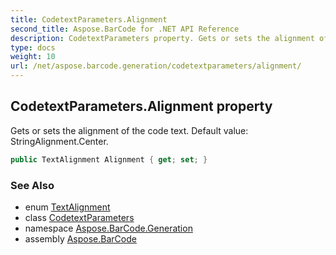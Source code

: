 ```yaml
---
title: CodetextParameters.Alignment
second_title: Aspose.BarCode for .NET API Reference
description: CodetextParameters property. Gets or sets the alignment of the code text. Default value StringAlignment.Center
type: docs
weight: 10
url: /net/aspose.barcode.generation/codetextparameters/alignment/
---
```

## CodetextParameters.Alignment property

Gets or sets the alignment of the code text. Default value: StringAlignment.Center.

```csharp
public TextAlignment Alignment { get; set; }
```

### See Also

* enum [TextAlignment](../../textalignment/)
* class [CodetextParameters](../)
* namespace [Aspose.BarCode.Generation](../../../aspose.barcode.generation/)
* assembly [Aspose.BarCode](../../../)


